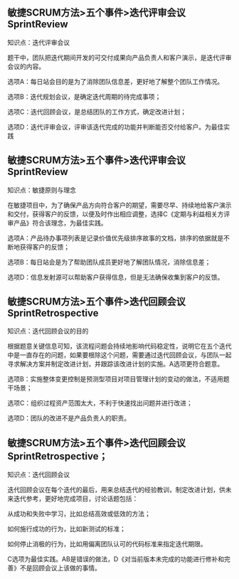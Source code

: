 ## 敏捷SCRUM方法>五个事件>迭代评审会议SprintReview

知识点：迭代评审会议

题干中，团队把迭代期间开发的可交付成果向产品负责人和客户演示，是迭代评审会议的内容。

选项A：每日站会目的是为了消除团队信息差，更好地了解整个团队工作情况。

选项B：迭代规划会议，是确定迭代周期的待完成事项；

选项C：迭代回顾会议，是总结团队的工作方式，确定改进计划；

选项D：迭代评审会议，评审该迭代完成的功能并判断能否交付给客户。为最佳实践

## 敏捷SCRUM方法>五个事件>迭代评审会议SprintReview

知识点：敏捷原则与理念

在敏捷项目中，为了确保产品方向符合客户的期望，需要尽早、持续地给客户演示和交付，获得客户的反馈，以便及时作出相应调整，选择C《定期与利益相关方评审产品》符合该理念，为最佳实践。

选项A：产品待办事项列表是记录价值优先级排序故事的文档，排序的依据就是不断地获得客户的反馈；

选项B：每日站会是为了帮助团队成员更好地了解团队情况，消除信息差；

选项D：信息发射源可以帮助客户获得信息，但是无法确保收集到客户的反馈。

## 敏捷SCRUM方法>五个事件>迭代回顾会议SprintRetrospective

知识点：迭代回顾会议的目的

根据题意关键信息可知，该流程问题会持续地影响代码稳定性，说明它在五个迭代中是一直存在的问题，如果要根除这个问题，需要通过迭代回顾会议，与团队一起寻求解决方案并制定改进计划，并跟踪该改进计划的实施。A选项更符合题意。

选项B：实施整体变更控制是预测型项目对项目管理计划的变动的做法，不适用题干场景；

选项C：组织过程资产范围太大，不利于快速找出问题并进行改进；

选项D：团队的改进不是产品负责人的职责。


## 敏捷SCRUM方法>五个事件>迭代回顾会议SprintRetrospective；

知识点：迭代回顾会议

迭代回顾会议在每个迭代的最后，用来总结迭代的经验教训，制定改进计划，供未来迭代参考，更好地完成项目，讨论话题包括：

从成功和失败中学习，比如总结高效或低效的方法；

如何施行成功的行为，比如新测试的标准；

如何停止消极的行为，比如用偏离团队认可的代码标准来指定迭代期限。

C选项为最佳实践。AB是错误的做法，D《对当前版本未完成的功能进行修补和完善》不是回顾会议上该做的事情。















